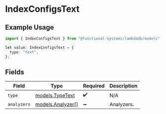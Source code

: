 # IndexConfigsText

## Example Usage

```typescript
import { IndexConfigsText } from "@functional-systems/lambdadb/models";

let value: IndexConfigsText = {
  type: "text",
};
```

## Fields

| Field                                      | Type                                       | Required                                   | Description                                |
| ------------------------------------------ | ------------------------------------------ | ------------------------------------------ | ------------------------------------------ |
| `type`                                     | [models.TypeText](../models/typetext.md)   | :heavy_check_mark:                         | N/A                                        |
| `analyzers`                                | [models.Analyzer](../models/analyzer.md)[] | :heavy_minus_sign:                         | Analyzers.                                 |